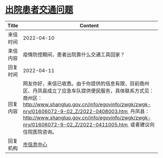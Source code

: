 # <a href="http://www.shangluo.gov.cn/zmhd/ldxxxx.jsp?urltype=leadermail.LeaderMailContentUrl&wbtreeid=1112&leadermailid=8996">出院患者交通问题</a>
|Title|Content|
|:---:|---|
|来信时间|2022-04-10|
|来信内容|疫情防控期间，患者出院靠什么交通工具回家？|
|回复时间|2022-04-11|
|回复内容|网友你好，来信已收悉。由于你提供的信息有限，目前商州区、丹凤县成立了应急车队提供便民服务，具体联系方式见：  商州区：http://www.shangluo.gov.cn/info/egovinfo/zwgk/zwgk-nry/01606072-9-02_Z/2022-0408003.htm  丹凤县：http://www.shangluo.gov.cn/info/egovinfo/zwgk/zwgk-nry/01606072-9-02_Z/2022-0411005.htm  或者建议向住院医院咨询。|
|回复机构|<a href="../../categories/agencies/市信息中心.md">市信息中心</a>|
